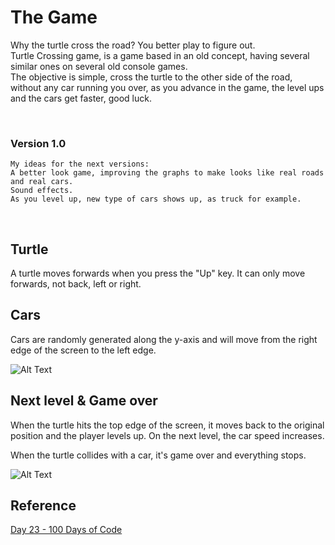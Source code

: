 # The Game
Why the turtle cross the road? You better play to figure out.<br>
Turtle Crossing game, is a game based in an old concept, having several similar ones on several old console games.<br>
The objective is simple, cross the turtle to the other side of the road, without any car running you over, as you advance in the game, the level ups and the cars get faster, good luck.

<br>

### Version 1.0
```
My ideas for the next versions: 
A better look game, improving the graphs to make looks like real roads and real cars.
Sound effects.
As you level up, new type of cars shows up, as truck for example.
```

<br>

## Turtle

A turtle moves forwards when you press the "Up" key. It can only move forwards, not back, left or right.

## Cars

Cars are randomly generated along the y-axis and will move from the right edge of the screen to the left edge.


![Alt Text](https://media.giphy.com/media/UTOLFmvXw7Efpq93KA/giphy.gif)

## Next level & Game over

When the turtle hits the top edge of the screen, it moves back to the original position and the player levels up. On the next level, the car speed increases.

When the turtle collides with a car, it's game over and everything stops.

![Alt Text](https://media.giphy.com/media/tM4elLkYNrMrtXQuB6/giphy.gif)

## Reference
[Day 23 - 100 Days of Code](https://www.udemy.com/course/100-days-of-code/learn/lecture/20343209#overview)
